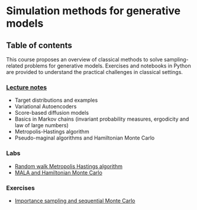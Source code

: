 # Simulation methods for generative models
## Table of contents

This course proposes an overview of classical methods to solve sampling-related problems for generative models.
Exercises and notebooks in Python are provided to understand the practical challenges in classical settings.

### [Lecture notes](https://github.com/sylvainlc/22-M2_generative_models/blob/main/Lecture/poly.pdf) 
- Target distributions and examples  
- Variational Autoencoders
- Score-based diffusion models
- Basics in Markov chains (invariant probability measures, ergodicity and law of large numbers)
- Metropolis-Hastings algorithm
- Pseudo-maginal algorithms and Hamiltonian Monte Carlo

### Labs
- [Random walk Metropolis Hastings algorithm](https://github.com/sylvainlc/22-M2_generative_models/blob/main/Lab/mcmc_mh.ipynb)
- [MALA and Hamiltonian Monte Carlo](https://github.com/sylvainlc/22-M2_generative_models/blob/main/Lab/mh_mala_hmc.ipynb)


### Exercises
- [Importance sampling and sequential Monte Carlo](https://github.com/sylvainlc/22-M2_generative_models/blob/main/Exercises/training_SMC.pdf)
